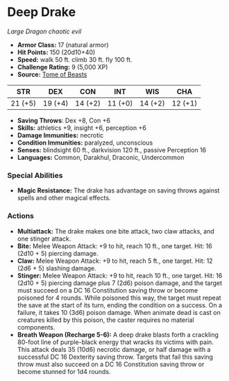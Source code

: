 # Deep Drake

*Large* *Dragon* *chaotic evil*

- **Armor Class:** 17 (natural armor)
- **Hit Points:** 150 (20d10+40)
- **Speed:** walk 50 ft. climb 30 ft. fly 100 ft.
- **Challenge Rating:** 9 (5,000 XP)
- **Source:** [Tome of Beasts](https://koboldpress.com/kpstore/product/tome-of-beasts-for-5th-edition-print/)

| STR | DEX | CON | INT | WIS | CHA |
| --- | --- | --- | --- | --- | --- |
| 21 (+5) | 19 (+4) | 14 (+2) | 11 (+0) | 14 (+2) | 12 (+1) |

- **Saving Throws**: Dex +8, Con +6
- **Skills:** athletics +9, insight +6, perception +6
- **Damage Immunities:** necrotic
- **Condition Immunities:** paralyzed, unconscious
- **Senses:** blindsight 60 ft., darkvision 120 ft., passive Perception 16
- **Languages:** Common, Darakhul, Draconic, Undercommon
### Special Abilities
- **Magic Resistance:** The drake has advantage on saving throws against spells and other magical effects.
### Actions
- **Multiattack:** The drake makes one bite attack, two claw attacks, and one stinger attack.
- **Bite:** Melee Weapon Attack: +9 to hit, reach 10 ft., one target. Hit: 16 (2d10 + 5) piercing damage.
- **Claw:** Melee Weapon Attack: +9 to hit, reach 5 ft., one target. Hit: 12 (2d6 + 5) slashing damage.
- **Stinger:** Melee Weapon Attack: +9 to hit, reach 10 ft., one target. Hit: 16 (2d10 + 5) piercing damage plus 7 (2d6) poison damage, and the target must succeed on a DC 16 Constitution saving throw or become poisoned for 4 rounds. While poisoned this way, the target must repeat the save at the start of its turn, ending the condition on a success. On a failure, it takes 10 (3d6) poison damage. When animate dead is cast on creatures killed by this poison, the caster requires no material components.
- **Breath Weapon (Recharge 5-6):** A deep drake blasts forth a crackling 80-foot line of purple-black energy that wracks its victims with pain. This attack deals 35 (10d6) necrotic damage, or half damage with a successful DC 16 Dexterity saving throw. Targets that fail this saving throw must also succeed on a DC 16 Constitution saving throw or become stunned for 1d4 rounds.

